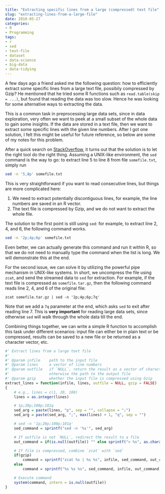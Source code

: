 ```yaml
---
title: "Extracting specific lines from a large (compressed) text file"
slug: "extracting-lines-from-a-large-file"
date: 2018-05-27
categories:
- R
- Programming
tags:
- r
- sed
- text-file
- dataset
- data-science
- big-data
- data-tidying
---
```


A few days ago a friend asked me the following question: how to efficiently
extract some specific lines from a large text file, possibily compressed by Gzip?
He mentioned that he tried some R functions such as `read.table(skip = ...)`,
but found that reading the data was too slow. Hence he was looking for some
alternative ways to extracting the data.

This is a common task in preprocessing large data sets, since in data exploration,
very often we want to peek at a small subset of the whole data to gain some insights.
If the data are stored in a text file, then we want to extract some specific lines
with the given line numbers. After I got one solution, I felt this might be useful for
future reference, so below are some of my notes for this problem.

After a quick search on [StackOverflow](https://stackoverflow.com/a/83347),
it turns out that the solution is to let the
right tool do the right thing. Assuming a UNIX-like environment, the `sed` command
is the way to go: to extract line 5 to line 8 from file `somefile.txt`, simply run

```bash
sed -n '5,8p' somefile.txt
```

This is very straightforward if you want to read consecutive lines, but things are
more complicated here:

1. We need to extract potentially discontiguous lines, for example, the line numbers
are saved in an R vector.
2. The text file is compressed by Gzip, and we do not want to extract the whole file.

The solution to the first point is still using `sed`: for example, to extract
line 2, 4, and 6, the following command works.

```bash
sed -n '2p;4p;6p' somefile.txt
```

Even better, we can actually generate this command and run it within
R, so that we do not need to manually type the command when the list is long. We will
demonstrate this at the end.

For the second issue, we can solve it by utilizing the powerful pipe mechanism in
UNIX-like systems. In short, we uncompress the file using `zcat`, and send the
streamed data to `sed` for extraction. For example, if the text file is compressed as
`somefile.tar.gz`, then the following command reads line 2, 4, and 6 of the original file:

```
zcat somefile.tar.gz | sed -n '2p;4p;6p;7q'
```

Note that we add a `7q` parameter at the end, which asks `sed` to exit after reading line 7.
This is **very important** for reading large data sets, since otherwise `sed` will walk
through the whole data till the end.

Combining things together, we can write a simple R function to accomplish this task
under different scenarios: input file can either be in plain text or be compressed,
results can be saved to a new file or be returned as a character vector, etc.

```r
#' Extract lines from a large text file
#'
#' @param infile    path to the input file
#' @param lines     a vector of line numbers
#' @param outfile   if `NULL`, return the result as a vector of character strings;
#'                  otherwise the path to the output file
#' @param gzip      whether the input file is compressed using Gzip
extract_lines = function(infile, lines, outfile = NULL, gzip = FALSE)
{
    # e.g., lines = c(1, 20, 100)
    lines = as.integer(lines)

    # 1p;20p;100p;101q
    sed_arg = paste(lines, "p", sep = "", collapse = ";")
    sed_arg = paste(sed_arg, ";", max(lines) + 1, "q", sep = "")

    # sed -n '1p;20p;100p;101q'
    sed_command = sprintf("sed -n '%s'", sed_arg)

    # If outfile is not `NULL`, redirect the result to a file
    out_command = if(is.null(outfile)) "" else sprintf("> %s", as.character(outfile))

    # If file is compressed, combine `zcat` with `sed`
    if(gzip)
        command = sprintf("zcat %s | %s %s", infile, sed_command, out_command)
    else
        command = sprintf("%s %s %s", sed_command, infile, out_command)

    # Execute command
    system(command, intern = is.null(outfile))
}
```
